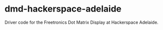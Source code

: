 dmd-hackerspace-adelaide
========================

Driver code for the Freetronics Dot Matrix Display at Hackerspace Adelaide.